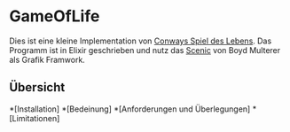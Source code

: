 # GameOfLife

Dies ist eine kleine Implementation von [Conways Spiel des Lebens](https://de.wikipedia.org/wiki/Conways_Spiel_des_Lebens).
Das Programm ist in Elixir geschrieben und nutz das [Scenic](https://hexdocs.pm/scenic/) von Boyd Multerer
als Grafik Framwork.

## Übersicht 

*[Installation]
*[Bedeinung]
*[Anforderungen und Überlegungen]
*[Limitationen]